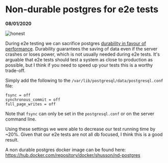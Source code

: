 # Non-durable postgres for e2e tests

__08/01/2020__

![honest](https://imgs.xkcd.com/comics/honest.png)

During e2e testing we can sacrifice postgres [durability in favour of performance](https://www.postgresql.org/docs/12/non-durability.html).
Durability guarantees the saving of data even if the server crashes or loses power,
which is not usually needed during e2e tests. It's arguable that e2e tests should test a system
as close to production as possible, but I think if you need to speed up your tests this is a worthy trade-off.

Simply add the following to the `/var/lib/postgresql/data/postgresql.conf` file:

```text
fsync = off
synchronous_commit = off
full_page_writes = off
```

Note that `fsync` can only be set in the `postgresql.conf` or on the server command line.

Using these settings we were able to decrease our test running time by ~20%.
Given that our e2e tests are not all db focused, I think this is a good result.

A non durable postgres docker image can be found here: https://hub.docker.com/repository/docker/shusson/nd-postgres
